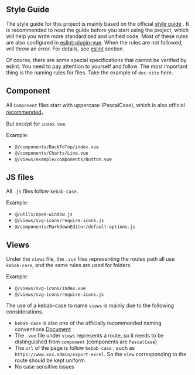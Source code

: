 ## Style Guide

The style guide for this project is mainly based on the official [style guide](https://vuejs.org/v2/style-guide/index.html) . It is recommended to read the guide before you start using the project, which will help you write more standardized and unified code. Most of these rules are also configured in [eslint-plugin-vue](https://github.com/vuejs/eslint-plugin-vue). When the rules are not followed, will throw an error. For details, see [eslint](./eslint.md) section.

Of course, there are some special specifications that cannot be verified by eslint. You need to pay attention to yourself and follow. The most important thing is the naming rules for files. Take the example of `doc-site` here.

## Component

All `Component` files start with uppercase (PascalCase), which is also official [recommended](https://vuejs.org/v2/style-guide/index.html#Single-file-component-filename-casing-strongly-recommended)。

But except for `index.vue`.

Example:

- `@/components/BackToTop/index.vue`
- `@/components/Charts/Line.vue`
- `@/views/example/components/Button.vue`

## JS files

All `.js` files follow `kebab-case`.

Example:

- `@/utils/open-window.js`
- `@/views/svg-icons/require-icons.js`
- `@/components/MarkdownEditor/default-options.js`

## Views

Under the `views` file, the `.vue` files representing the routes path all use `kebab-case`, and the same rules are used for folders.

Example:

- `@/views/svg-icons/index.vue`
- `@/views/svg-icons/require-icons.js`

The use of a kebab-case to name `views` is mainly due to the following considerations.

- `kebab-case` is also one of the officially recommended naming conventions [Document](https://vuejs.org/v2/style-guide/index.html#Single-file-component-filename-casing-strongly-recommended)
- The `.vue` file under `views` represents a route, so it needs to be distinguished from `component` (components are `PascalCase`)
- The `url` of the page is follow `kebab-case` , such as `https://www.xxx.admin/export-excel`. So the `view` corresponding to the route should be kept uniform.
- No case sensitive issues
